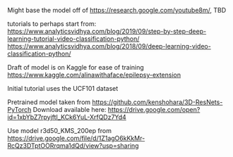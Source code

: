 Might base the model off of https://research.google.com/youtube8m/, TBD

tutorials to perhaps start from: https://www.analyticsvidhya.com/blog/2019/09/step-by-step-deep-learning-tutorial-video-classification-python/
https://www.analyticsvidhya.com/blog/2018/09/deep-learning-video-classification-python/

Draft of model is on Kaggle for ease of training
https://www.kaggle.com/alinawithaface/epilepsy-extension

Initial tutorial uses the UCF101 dataset

Pretrained model taken from https://github.com/kenshohara/3D-ResNets-PyTorch
Download available here:
https://drive.google.com/open?id=1xbYbZ7rpyjftI_KCk6YuL-XrfQDz7Yd4

Use model r3d50_KMS_200ep from https://drive.google.com/file/d/1Z1agO6kKkMr-RcQz3DTptOORrqma1dQd/view?usp=sharing